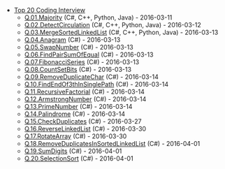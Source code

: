 - [Top 20 Coding Interview](.)
  - [Q.01.Majority](Q.01.Majority) (C#, C++, Python, Java) - 2016-03-11
  - [Q.02.DetectCirculation](Q.02.DetectCirculation) (C#, C++, Python, Java) - 2016-03-12
  - [Q.03.MergeSortedLinkedList](Q.03.MergeSortedLinkedList) (C#, C++, Python, Java) - 2016-03-13
  - [Q.04.Anagram](Q.04.Anagram) (C#) - 2016-03-13
  - [Q.05.SwapNumber](Q.05.SwapNumber) (C#) - 2016-03-13
  - [Q.06.FindPairSumOfEqual](Q.06.FindPairSumOfEqual) (C#) - 2016-03-13
  - [Q.07.FibonacciSeries](Q.07.FibonacciSeries) (C#) - 2016-03-13
  - [Q.08.CountSetBits](Q.08.CountSetBits) (C#) - 2016-03-13
  - [Q.09.RemoveDuplicateChar](Q.09.RemoveDuplicateChar) (C#) - 2016-03-14
  - [Q.10.FindEndOf3thInSinglePath](Q.10.FindEndOf3thInSinglePath) (C#) - 2016-03-14
  - [Q.11.RecursiveFactorial](Q.11.RecursiveFactorial) (C#) - 2016-03-14
  - [Q.12.ArmstrongNumber](Q.12.ArmstrongNumber) (C#) - 2016-03-14
  - [Q.13.PrimeNumber](Q.13.PrimeNumber) (C#) - 2016-03-14
  - [Q.14.Palindrome](Q.14.Palindrome) (C#) - 2016-03-14
  - [Q.15.CheckDuplicates](Q.15.CheckDuplicates) (C#) - 2016-03-27
  - [Q.16.ReverseLinkedList](Q.16.ReverseLinkedList) (C#) - 2016-03-30
  - [Q.17.RotateArray](Q.17.RotateArray) (C#) - 2016-03-30
  - [Q.18.RemoveDuplicatesInSortedLinkedList](Q.18.RemoveDuplicatesInSortedLinkedList) (C#) - 2016-04-01
  - [Q.19.SumDigits](Q.19.SumDigits) (C#) - 2016-04-01
  - [Q.20.SelectionSort](Q.20.SelectionSort) (C#) - 2016-04-01
